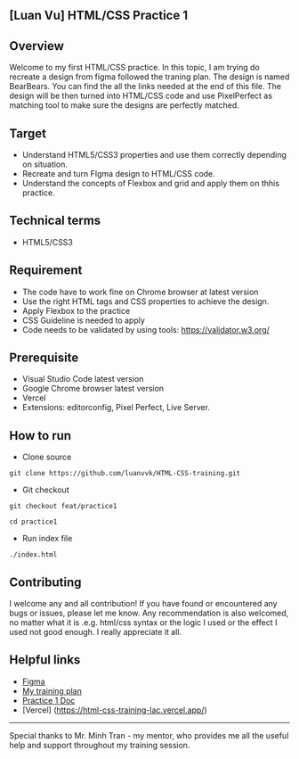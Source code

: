 ## [Luan Vu] HTML/CSS Practice 1

## Overview

Welcome to my first HTML/CSS practice. In this topic, I am trying do recreate a design from figma followed the traning plan. The design is named BearBears. You can find the all the links needed at the end of this file. 
The  design will be then turned into HTML/CSS code and use PixelPerfect as matching tool to make sure the designs are perfectly matched.

## Target

- Understand HTML5/CSS3 properties and use them correctly depending on situation.
- Recreate and turn FIgma design to HTML/CSS code.
- Understand the concepts of Flexbox and grid and apply them on thhis practice.

## Technical terms

- HTML5/CSS3

## Requirement
- The code have to work fine on Chrome browser at latest version
- Use the right HTML tags and CSS properties to achieve the design.
- Apply Flexbox to the practice
- CSS Guideline is needed to apply
- Code needs to be validated by using tools: https://validator.w3.org/

## Prerequisite
- Visual Studio Code latest version
- Google Chrome browser latest version
- Vercel
- Extensions: editorconfig, Pixel Perfect, Live Server.

## How to run

- Clone source

```
git clone https://github.com/luanvvk/HTML-CSS-training.git
```

- Git checkout

```
git checkout feat/practice1
```

```
cd practice1
```

- Run index file

```
./index.html
```


## Contributing

I welcome any and all contribution! If you have found or encountered any bugs or issues, please let me know. Any recommendation is also welcomed, no matter what it is .e.g. html/css syntax or the logic I used or the effect I used not good enough. I really appreciate it all.

## Helpful links
* [Figma](https://www.figma.com/design/Ir6aHbTgMLN2p1gqcKX8eI/12-FREE-Landing-Pages-(Community)?node-id=30-131&node-type=frame&t=8qjiXl90wsD7VzWR-0)
* [My training plan](https://docs.google.com/document/d/1TmYnP4evVCyk5F13-RHz-_v7h_Y3GzVAkbjfygDzA7E/edit)
* [Practice 1 Doc](https://docs.google.com/document/d/1BQY57qm533KxczykLAGgxiN0BAUjohN2/edit)
* [Vercel] (https://html-css-training-lac.vercel.app/)

- - -
Special thanks to Mr. Minh Tran -  my mentor, who provides me all the useful help and support throughout my training session.
